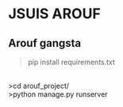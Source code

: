 # JSUIS AROUF

## Arouf gangsta

>pip install requirements.txt
<br>
>cd arouf_project/
<br>
>python manage.py runserver